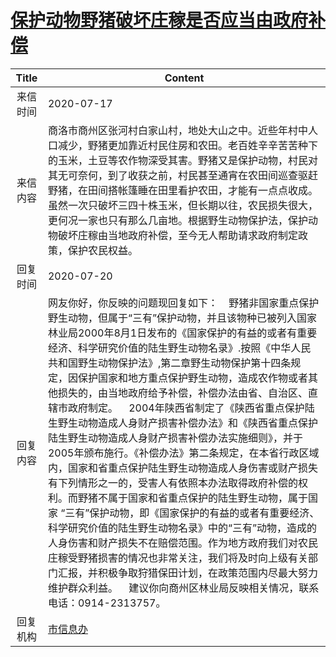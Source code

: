 # <a href="http://www.shangluo.gov.cn/zmhd/ldxxxx.jsp?urltype=leadermail.LeaderMailContentUrl&wbtreeid=1112&leadermailid=6201">保护动物野猪破坏庄稼是否应当由政府补偿</a>
|Title|Content|
|:---:|---|
|来信时间|2020-07-17|
|来信内容|商洛市商州区张河村白家山村，地处大山之中。近些年村中人口减少，野猪更加靠近村民住房和农田。老百姓辛辛苦苦种下的玉米，土豆等农作物深受其害。野猪又是保护动物，村民对其无可奈何，到了收获之前，村民甚至通宵在农田间巡查驱赶野猪，在田间搭帐篷睡在田里看护农田，才能有一点点收成。虽然一次只破坏三四十株玉米，但长期以往，农民损失很大，更何况一家也只有那么几亩地。根据野生动物保护法，保护动物破坏庄稼由当地政府补偿，至今无人帮助请求政府制定政策，保护农民权益。|
|回复时间|2020-07-20|
|回复内容|网友你好，你反映的问题现回复如下：    野猪非国家重点保护野生动物，但属于“三有”保护动物，并且该物种已被列入国家林业局2000年8月1日发布的《国家保护的有益的或者有重要经济、科学研究价值的陆生野生动物名录》.按照《中华人民共和国野生动物保护法》,第二章野生动物保护第十四条规定，因保护国家和地方重点保护野生动物，造成农作物或者其他损失的，由当地政府给予补偿，补偿办法由省、自治区、直辖市政府制定。    2004年陕西省制定了《陕西省重点保护陆生野生动物造成人身财产损害补偿办法》和《陕西省重点保护陆生野生动物造成人身财产损害补偿办法实施细则》，并于2005年颁布施行。《补偿办法》第二条规定，在本省行政区域内，国家和省重点保护陆生野生动物造成人身伤害或财产损失有下列情形之一的，受害人有依照本办法取得政府补偿的权利。而野猪不属于国家和省重点保护的陆生野生动物，属于国家 “三有”保护动物，即《国家保护的有益的或者有重要经济、科学研究价值的陆生野生动物名录》中的“三有”动物，造成的人身伤害和财产损失不在赔偿范围。作为地方政府我们对农民庄稼受野猪损害的情况也非常关注，我们将及时向上级有关部门汇报，并积极争取狩猎保田计划，在政策范围内尽最大努力维护群众利益。    建议你向商州区林业局反映相关情况，联系电话：0914-2313757。|
|回复机构|<a href="../../categories/agencies/市信息办.md">市信息办</a>|